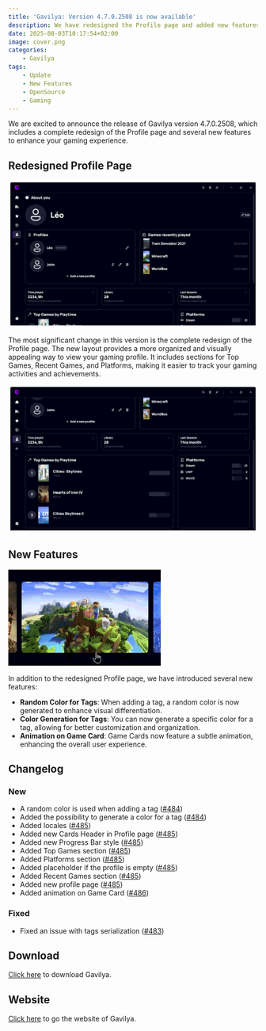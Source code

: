 ```yaml
---
title: 'Gavilya: Version 4.7.0.2508 is now available'
description: We have redesigned the Profile page and added new features.
date: 2025-08-03T10:17:54+02:00
image: cover.png
categories:
    - Gavilya
tags:
    - Update
    - New Features
    - OpenSource
    - Gaming
---
```


We are excited to announce the release of Gavilya version 4.7.0.2508, which includes a complete redesign of the Profile page and several new features to enhance your gaming experience.

## Redesigned Profile Page

![The new Profile page in Gavilya](1.png)

The most significant change in this version is the complete redesign of the Profile page. The new layout provides a more organized and visually appealing way to view your gaming profile. It includes sections for Top Games, Recent Games, and Platforms, making it easier to track your gaming activities and achievements.

![The new Profile page with Top Games and Platforms sections](2.png)

## New Features

![The new animation on Game Cards](3.gif)

In addition to the redesigned Profile page, we have introduced several new features:
- **Random Color for Tags**: When adding a tag, a random color is now generated to enhance visual differentiation.
- **Color Generation for Tags**: You can now generate a specific color for a tag, allowing for better customization and organization.
- **Animation on Game Card**: Game Cards now feature a subtle animation, enhancing the overall user experience.

## Changelog

### New
- A random color is used when adding a tag ([#484](https://github.com/Leo-Corporation/Gavilya/issues/484))
- Added the possibility to generate a color for a tag ([#484](https://github.com/Leo-Corporation/Gavilya/issues/484))
- Added locales ([#485](https://github.com/Leo-Corporation/Gavilya/issues/485))
- Added new Cards Header in Profile page ([#485](https://github.com/Leo-Corporation/Gavilya/issues/485))
- Added new Progress Bar style ([#485](https://github.com/Leo-Corporation/Gavilya/issues/485))
- Added Top Games section ([#485](https://github.com/Leo-Corporation/Gavilya/issues/485))
- Added Platforms section ([#485](https://github.com/Leo-Corporation/Gavilya/issues/485))
- Added placeholder if the profile is empty ([#485](https://github.com/Leo-Corporation/Gavilya/issues/485))
- Added Recent Games section ([#485](https://github.com/Leo-Corporation/Gavilya/issues/485))
- Added new profile page ([#485](https://github.com/Leo-Corporation/Gavilya/issues/485))
- Added animation on Game Card ([#486](https://github.com/Leo-Corporation/Gavilya/issues/486))

### Fixed
- Fixed an issue with tags serialization ([#483](https://github.com/Leo-Corporation/Gavilya/issues/483))

## Download

[Click here](https://bit.ly/Gavilya) to download Gavilya.

## Website

[Click here](https://gavilya.leocorporation.dev/) to go the website of Gavilya.
